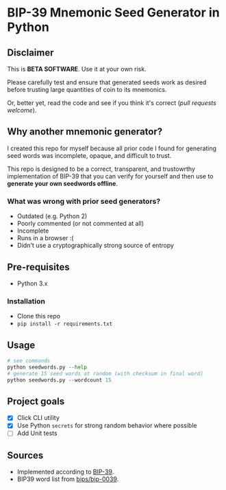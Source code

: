 # BIP-39 Mnemonic Seed Generator in Python

## Disclaimer

This is **BETA SOFTWARE**. Use it at your own risk.

Please carefully test and ensure that generated seeds work as
desired before trusting large quantities of coin to its mnemonics.

Or, better yet, read the code and see if you think it's correct
(*pull requests welcome*).

## Why another mnemonic generator?

I created this repo for myself because all prior code I found for
generating seed words was incomplete, opaque, and difficult to trust.

This repo is designed to be a correct, transparent, and trustowrthy
implementation of BIP-39 that you can verify for yourself and then
use to **generate your own seedwords offline**.

### What was wrong with prior seed generators?
* Outdated (e.g. Python 2)
* Poorly commented (or not commented at all)
* Incomplete
* Runs in a browser :(
* Didn't use a cryptographically strong source of entropy


## Pre-requisites
* Python 3.x

### Installation
* Clone this repo
* `pip install -r requirements.txt`

## Usage

```python
# see commands
python seedwords.py --help
# generate 15 seed words at random (with checksum in final word)
python seedwords.py --wordcount 15
```

## Project goals

* [x] Click CLI utility
* [x] Use Python `secrets` for strong random behavior where possible
* [ ] Add Unit tests

## Sources
* Implemented according to [BIP-39](https://github.com/bitcoin/bips/blob/master/bip-0039.mediawiki).
* BIP39 word list from [bips/bip-0039](https://github.com/bitcoin/bips/tree/master/bip-0039).

